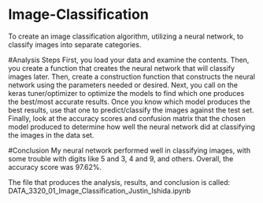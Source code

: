 # Image-Classification
To create an image classification algorithm, utilizing a neural network, to classify images into separate categories.

#Analysis Steps
First, you load your data and examine the contents. 
Then, you create a function that creates the neural network that will classify images later.
Then, create a construction function that constructs the neural network using the parameters needed or desired.
Next, you call on the keras tuner/optimizer to optimize the models to find which one produces the best/most accurate results.
Once you know which model produces the best results, use that one to predict/classify the images against the test set.
Finally, look at the accuracy scores and confusion matrix that the chosen model produced to determine how well the neural network did at classifying the images in the data set.

#Conclusion
My neural network performed well in classifying images, with some trouble with digits like 5 and 3, 4 and 9, and others. Overall, the accuracy score was 97.62%. 

The file that produces the analysis, results, and conclusion is called: DATA_3320_01_Image_Classification_Justin_Ishida.ipynb
